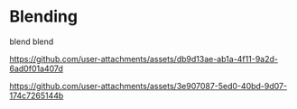 # Blending
blend blend



https://github.com/user-attachments/assets/db9d13ae-ab1a-4f11-9a2d-6ad0f01a407d



https://github.com/user-attachments/assets/3e907087-5ed0-40bd-9d07-174c7265144b

